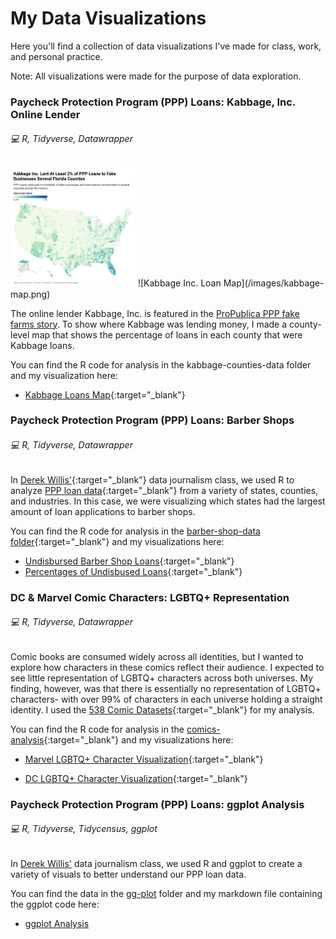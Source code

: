 # My Data Visualizations
Here you'll find a collection of data visualizations I've made for class, work, and personal practice. 

Note: All visualizations were made for the purpose of data exploration.

### Paycheck Protection Program (PPP) Loans: Kabbage, Inc. Online Lender
###### :computer: R, Tidyverse, Datawrapper

<img src="/images/kabbage-map.png" alt="kabbage map" width="200"/>
![Kabbage Inc. Loan Map](/images/kabbage-map.png)

The online lender Kabbage, Inc. is featured in the [ProPublica PPP fake farms story](https://www.propublica.org/article/ppp-farms). To show where Kabbage was lending money, I made a county-level map that shows the percentage of loans in each county that were Kabbage loans.

You can find the R code for analysis in the kabbage-counties-data folder and my visualization here:

- [Kabbage Loans Map](https://datawrapper.dwcdn.net/JM1yu/1/){:target="_blank"}

### Paycheck Protection Program (PPP) Loans: Barber Shops
###### :computer: R, Tidyverse, Datawrapper

In [Derek Willis'](https://merrill.umd.edu/directory/derek-willis){:target="_blank"} data journalism class, we used R to analyze [PPP loan data](https://www.sba.gov/funding-programs/loans/covid-19-relief-options/paycheck-protection-program/ppp-data){:target="_blank"} from a variety of states, counties, and industries. In this case, we were visualizing which states had the largest amount of loan applications to barber shops. 

You can find the R code for analysis in the [barber-shop-data folder](https://github.com/jennacohen/data-viz/tree/main/barber-shop-data){:target="_blank"} and my visualizations here:

- [Undisbursed Barber Shop Loans](https://datawrapper.dwcdn.net/dyiuf/1/){:target="_blank"}
- [Percentages of Undisbused Loans](https://datawrapper.dwcdn.net/ktM8h/1/){:target="_blank"}

### DC & Marvel Comic Characters: LGBTQ+ Representation
###### :computer: R, Tidyverse, Datawrapper

Comic books are consumed widely across all identities, but I wanted to explore how characters in these comics reflect their audience. I expected to see little representation of LGBTQ+ characters across both universes. My finding, however, was that there is essentially no representation of LGBTQ+ characters- with over 99% of characters in each universe holding a straight identity. I used the [538 Comic Datasets](https://github.com/fivethirtyeight/data/tree/master/comic-characters){:target="_blank"} for my analysis.

You can find the R code for analysis in the [comics-analysis](https://github.com/jennacohen/data-viz/tree/main/comics-analysis){:target="_blank"} and my visualizations here:

- [Marvel LGBTQ+ Character Visualization](https://www.datawrapper.de/_/a7eEt/){:target="_blank"}

- [DC LGBTQ+ Character Visualization](https://www.datawrapper.de/_/ohfLF/){:target="_blank"}

### Paycheck Protection Program (PPP) Loans: ggplot Analysis
###### :computer: R, Tidyverse, Tidycensus, ggplot

In [Derek Willis'](https://merrill.umd.edu/directory/derek-willis) data journalism class, we used R and ggplot to create a variety of visuals to better understand our PPP loan data. 

You can find the data in the [gg-plot](https://github.com/jennacohen/data-viz/tree/main/gg-plot) folder and my markdown file containing the ggplot code here:

- [ggplot Analysis](https://github.com/jennacohen/data-viz/blob/main/gg-plot/gg-plot-samples.Rmd) 

